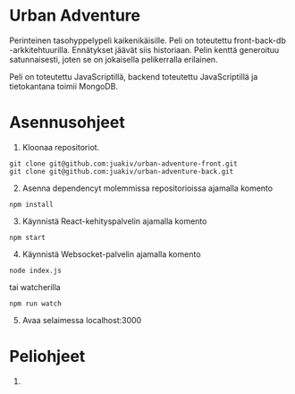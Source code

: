 # Urban Adventure
Perinteinen tasohyppelypeli kaikenikäisille. Peli on toteutettu front-back-db -arkkitehtuurilla. Ennätykset jäävät siis historiaan. Pelin kenttä generoituu satunnaisesti, joten se on jokaisella pelikerralla erilainen.

Peli on toteutettu JavaScriptillä, backend toteutettu JavaScriptillä ja tietokantana toimii MongoDB.

# Asennusohjeet
1. Kloonaa repositoriot.
```
git clone git@github.com:juakiv/urban-adventure-front.git
git clone git@github.com:juakiv/urban-adventure-back.git
```

2. Asenna dependencyt molemmissa repositorioissa ajamalla komento
```
npm install
```

3. Käynnistä React-kehityspalvelin ajamalla komento
```
npm start
```

4. Käynnistä Websocket-palvelin ajamalla komento
```
node index.js
```
tai watcherilla
```
npm run watch
```
5. Avaa selaimessa localhost:3000

# Peliohjeet
1. 